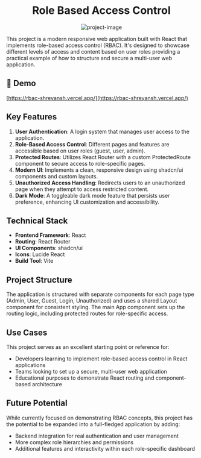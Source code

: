 <h1 align="center" id="title">Role Based Access Control</h1>

<p align="center"><img src="https://socialify.git.ci/shreyansh1410/role-based-access/image?font=Source%20Code%20Pro&amp;language=1&amp;name=1&amp;owner=1&amp;pattern=Plus&amp;stargazers=1&amp;theme=Auto" alt="project-image"></p>

<p id="description">This project is a modern responsive web application built with React that implements role-based access control (RBAC). It's designed to showcase different levels of access and content based on user roles providing a practical example of how to structure and secure a multi-user web application.</p>

<h2>🚀 Demo</h2>

[https://rbac-shreyansh.vercel.app/](https://rbac-shreyansh.vercel.app/)

<h2> Key Features </h2>

1. **User Authentication**: A login system that manages user access to the application.
2. **Role-Based Access Control**: Different pages and features are accessible based on user roles (guest, user, admin).
3. **Protected Routes**: Utilizes React Router with a custom ProtectedRoute component to secure access to role-specific pages.
4. **Modern UI**: Implements a clean, responsive design using shadcn/ui components and custom layouts.
5. **Unauthorized Access Handling**: Redirects users to an unauthorized page when they attempt to access restricted content.
6. **Dark Mode**: A toggleable dark mode feature that persists user preference, enhancing UI customization and accessibility.

<h2> Technical Stack </h2>

- **Frontend Framework**: React
- **Routing**: React Router
- **UI Components**: shadcn/ui
- **Icons**: Lucide React
- **Build Tool**: Vite

<h2> Project Structure </h2>

The application is structured with separate components for each page type (Admin, User, Guest, Login, Unauthorized) and uses a shared Layout component for consistent styling. The main App component sets up the routing logic, including protected routes for role-specific access.

<h2> Use Cases </h2>

This project serves as an excellent starting point or reference for:

- Developers learning to implement role-based access control in React applications
- Teams looking to set up a secure, multi-user web application
- Educational purposes to demonstrate React routing and component-based architecture

<h2> Future Potential </h2>

While currently focused on demonstrating RBAC concepts, this project has the potential to be expanded into a full-fledged application by adding:

- Backend integration for real authentication and user management
- More complex role hierarchies and permissions
- Additional features and interactivity within each role-specific dashboard
